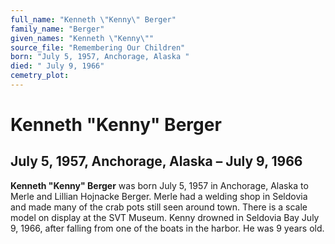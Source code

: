 ```yaml
---
full_name: "Kenneth \"Kenny\" Berger"
family_name: "Berger"
given_names: "Kenneth \"Kenny\""
source_file: "Remembering Our Children"
born: "July 5, 1957, Anchorage, Alaska "
died: " July 9, 1966"
cemetry_plot: 
---
```

# Kenneth "Kenny" Berger

## July 5, 1957, Anchorage, Alaska – July 9, 1966

**Kenneth "Kenny" Berger** was born July 5, 1957 in Anchorage, Alaska to
Merle and Lillian Hojnacke Berger. Merle had a welding shop in Seldovia
and made many of the crab pots still seen around town. There is a scale
model on display at the SVT Museum. Kenny drowned in Seldovia Bay July
9, 1966, after falling from one of the boats in the harbor. He was 9
years old.

